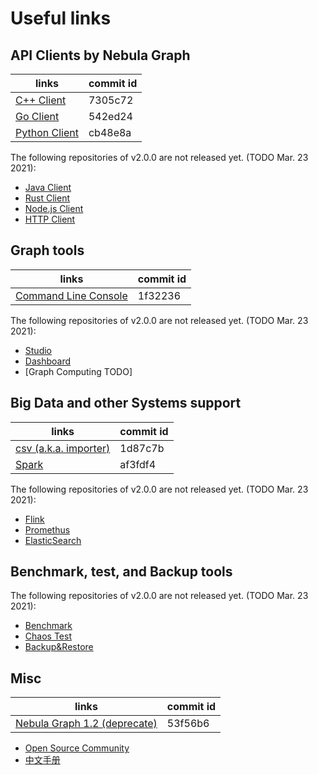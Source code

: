 # Useful links

## API Clients by Nebula Graph

| links | commit id |
| -- | -- |
| [C++ Client](https://github.com/vesoft-inc/nebula-cpp/tree/v2.0.0) | 7305c72 |
| [Go Client](https://github.com/vesoft-inc/nebula-go/tree/release-v2.0.0-ga) | 542ed24 |
| [Python Client](https://github.com/vesoft-inc/nebula-python/releases/tag/v2.0.0) | cb48e8a |

The following repositories of v2.0.0 are not released yet. (TODO Mar. 23 2021):

* [Java Client](https://github.com/vesoft-inc/nebula-java)
* [Rust Client](https://github.com/vesoft-inc/nebula-rust)
* [Node.js Client](https://github.com/vesoft-inc/nebula-node)
* [HTTP Client](https://github.com/vesoft-inc/nebula-http-gateway)

## Graph tools

| links | commit id |
| -- | -- |
| [Command Line Console](https://github.com/vesoft-inc/nebula-console/tree/v2.0.0-ga)  |  1f32236 |

The following repositories of v2.0.0 are not released yet. (TODO Mar. 23 2021):
* [Studio](https://github.com/vesoft-inc/nebula-docker-compose)
* [Dashboard](https://github.com/vesoft-inc/nebula-stats-exporter)
* [Graph Computing TODO]

## Big Data and other Systems support

| links | commit id |
| -- | -- |
| [csv (a.k.a. importer)](https://github.com/vesoft-inc/nebula-importer/tree/release-v2.0.0-ga) | 1d87c7b |
| [Spark](https://github.com/vesoft-inc/nebula-spark-utils/tree/v2.0.0) | af3fdf4 |

The following repositories of v2.0.0 are not released yet. (TODO Mar. 23 2021):

* [Flink](https://github.com/vesoft-inc/nebula-flink-connector)
* [Promethus](https://github.com/vesoft-inc/nebula-stats-exporter)
* [ElasticSearch](../4.deployment-and-installation/6.deploy-text-based-index/2.deploy-es.md)

## Benchmark, test, and Backup tools

The following repositories of v2.0.0 are not released yet. (TODO Mar. 23 2021):

* [Benchmark](https://github.com/vesoft-inc/nebula-bench)
* [Chaos Test](https://github.com/vesoft-inc/nebula-chaos)
* [Backup&Restore](https://github.com/vesoft-inc/nebula-br)

## Misc

| links | commit id |
| -- | -- |
| [Nebula Graph 1.2 (deprecate)](https://github.com/vesoft-inc/nebula) | 53f56b6 |

* [Open Source Community](https://github.com/vesoft-inc/nebula-community)
* [中文手册](https://docs.nebula-graph.com.cn/)
